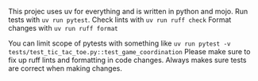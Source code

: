 This projec uses uv for everything and is written in python and mojo.
Run tests with `uv run pytest`.
Check lints with `uv run ruff check`
Format changes with `uv run ruff format`

You can limit scope of pytests with something like `uv run pytest -v tests/test_tic_tac_toe.py::test_game_coordination`
Please make sure to fix up ruff lints and formatting in code changes.
Always makes sure tests are correct when making changes.
